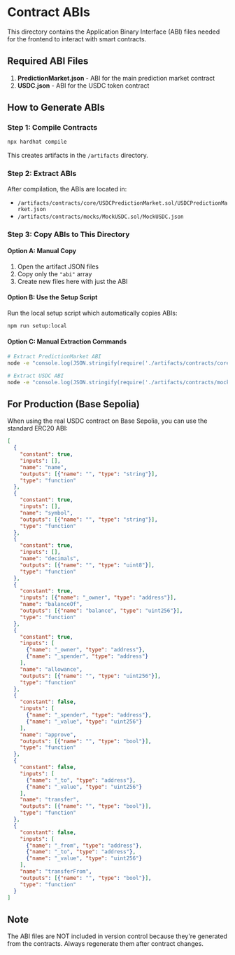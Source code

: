# Contract ABIs

This directory contains the Application Binary Interface (ABI) files needed for the frontend to interact with smart contracts.

## Required ABI Files

1. **PredictionMarket.json** - ABI for the main prediction market contract
2. **USDC.json** - ABI for the USDC token contract

## How to Generate ABIs

### Step 1: Compile Contracts
```bash
npx hardhat compile
```

This creates artifacts in the `/artifacts` directory.

### Step 2: Extract ABIs

After compilation, the ABIs are located in:
- `/artifacts/contracts/core/USDCPredictionMarket.sol/USDCPredictionMarket.json`
- `/artifacts/contracts/mocks/MockUSDC.sol/MockUSDC.json`

### Step 3: Copy ABIs to This Directory

#### Option A: Manual Copy
1. Open the artifact JSON files
2. Copy only the `"abi"` array
3. Create new files here with just the ABI

#### Option B: Use the Setup Script
Run the local setup script which automatically copies ABIs:
```bash
npm run setup:local
```

#### Option C: Manual Extraction Commands
```bash
# Extract PredictionMarket ABI
node -e "console.log(JSON.stringify(require('./artifacts/contracts/core/USDCPredictionMarket.sol/USDCPredictionMarket.json').abi, null, 2))" > app/lib/abis/PredictionMarket.json

# Extract USDC ABI  
node -e "console.log(JSON.stringify(require('./artifacts/contracts/mocks/MockUSDC.sol/MockUSDC.json').abi, null, 2))" > app/lib/abis/USDC.json
```

## For Production (Base Sepolia)

When using the real USDC contract on Base Sepolia, you can use the standard ERC20 ABI:

```json
[
  {
    "constant": true,
    "inputs": [],
    "name": "name",
    "outputs": [{"name": "", "type": "string"}],
    "type": "function"
  },
  {
    "constant": true,
    "inputs": [],
    "name": "symbol", 
    "outputs": [{"name": "", "type": "string"}],
    "type": "function"
  },
  {
    "constant": true,
    "inputs": [],
    "name": "decimals",
    "outputs": [{"name": "", "type": "uint8"}],
    "type": "function"
  },
  {
    "constant": true,
    "inputs": [{"name": "_owner", "type": "address"}],
    "name": "balanceOf",
    "outputs": [{"name": "balance", "type": "uint256"}],
    "type": "function"
  },
  {
    "constant": true,
    "inputs": [
      {"name": "_owner", "type": "address"},
      {"name": "_spender", "type": "address"}
    ],
    "name": "allowance",
    "outputs": [{"name": "", "type": "uint256"}],
    "type": "function"
  },
  {
    "constant": false,
    "inputs": [
      {"name": "_spender", "type": "address"},
      {"name": "_value", "type": "uint256"}
    ],
    "name": "approve",
    "outputs": [{"name": "", "type": "bool"}],
    "type": "function"
  },
  {
    "constant": false,
    "inputs": [
      {"name": "_to", "type": "address"},
      {"name": "_value", "type": "uint256"}
    ],
    "name": "transfer",
    "outputs": [{"name": "", "type": "bool"}],
    "type": "function"
  },
  {
    "constant": false,
    "inputs": [
      {"name": "_from", "type": "address"},
      {"name": "_to", "type": "address"},
      {"name": "_value", "type": "uint256"}
    ],
    "name": "transferFrom",
    "outputs": [{"name": "", "type": "bool"}],
    "type": "function"
  }
]
```

## Note

The ABI files are NOT included in version control because they're generated from the contracts. Always regenerate them after contract changes.